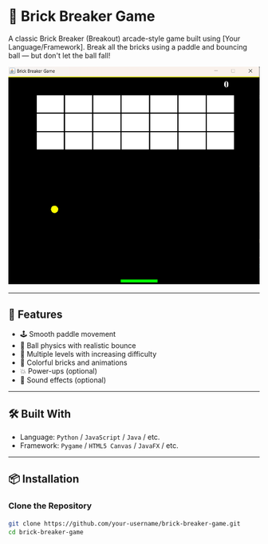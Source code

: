 # 🧱 Brick Breaker Game

A classic Brick Breaker (Breakout) arcade-style game built using [Your Language/Framework]. Break all the bricks using a paddle and bouncing ball — but don't let the ball fall!

![Brick Breaker Screenshot](Screenshot.png)

---

## 🚀 Features

- 🕹️ Smooth paddle movement
- 🔴 Ball physics with realistic bounce
- 🧱 Multiple levels with increasing difficulty
- 🌈 Colorful bricks and animations
- 💥 Power-ups (optional)
- 🎵 Sound effects (optional)

---

## 🛠️ Built With

- Language: `Python` / `JavaScript` / `Java` / etc.
- Framework: `Pygame` / `HTML5 Canvas` / `JavaFX` / etc.

---

## 📦 Installation

### Clone the Repository

```bash
git clone https://github.com/your-username/brick-breaker-game.git
cd brick-breaker-game
